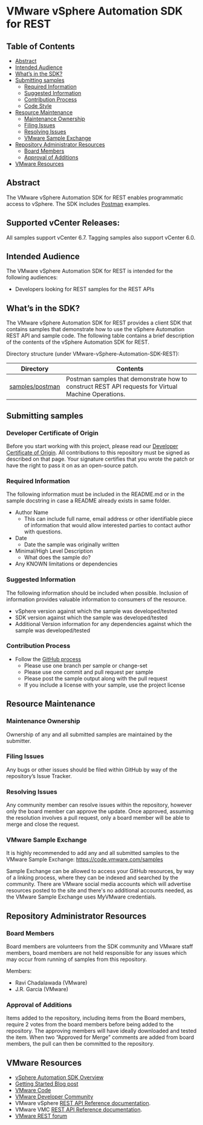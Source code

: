 # VMware vSphere Automation SDK for REST

## Table of Contents
- [Abstract](#abstract)
- [Intended Audience](#intended-audience)
- [What’s in the SDK?](#whats-in-the-sdk)
- [Submitting samples](#submitting-samples)
  - [Required Information](#required-information)
  - [Suggested Information](#suggested-information)
  - [Contribution Process](#contribution-process)
  - [Code Style](#code-style)
- [Resource Maintenance](#resource-maintenance)
  - [Maintenance Ownership](#maintenance-ownership)
  - [Filing Issues](#filing-issues)
  - [Resolving Issues](#resolving-issues)
  - [VMware Sample Exchange](#vmware-sample-exchange)
- [Repository Administrator Resources](#repository-administrator-resources)
  - [Board Members](#board-members)
  - [Approval of Additions](#approval-of-additions)
- [VMware Resources](#vmware-resources)

## Abstract
The VMware vSphere Automation SDK for REST enables programmatic access to vSphere. The SDK includes [Postman](https://www.getpostman.com/) examples.

## Supported vCenter Releases:

All samples support vCenter 6.7. Tagging samples also support vCenter 6.0.

## Intended Audience

The VMware vSphere Automation SDK for REST is intended for the following audiences:

* Developers looking for REST samples for the REST APIs

## What’s in the SDK?

The VMware vSphere Automation SDK for REST provides a client SDK that contains samples that demonstrate how to use the vSphere Automation REST API and sample code. The following table contains a brief description of the contents of the vSphere Automation SDK for REST.

Directory structure (under VMware-vSphere-Automation-SDK-REST):

|Directory	                        |Contents                                                                                             |
|-----------------------------------|-----------------------------------------------------------------------------------------------------|
|[samples/postman](samples/postman)	| Postman samples that demonstrate how to construct REST API requests for Virtual Machine Operations. |

## Submitting samples

### Developer Certificate of Origin

Before you start working with this project, please read our [Developer Certificate of Origin](https://cla.vmware.com/dco). All contributions to this repository must be signed as described on that page. Your signature certifies that you wrote the patch or have the right to pass it on as an open-source patch.

### Required Information
The following information must be included in the README.md or in the sample docstring in case a README already exists in same folder.
* Author Name
  * This can include full name, email address or other identifiable piece of information that would allow interested parties to contact author with questions.
* Date
  * Date the sample was originally written
* Minimal/High Level Description
  * What does the sample do?
* Any KNOWN limitations or dependencies

### Suggested Information
The following information should be included when possible. Inclusion of information provides valuable information to consumers of the resource.
* vSphere version against which the sample was developed/tested
* SDK version against which the sample was developed/tested
* Additional Version information for any dependencies against which the sample was developed/tested

### Contribution Process

* Follow the [GitHub process](https://help.github.com/articles/fork-a-repo)
  * Please use one branch per sample or change-set
  * Please use one commit and pull request per sample
  * Please post the sample output along with the pull request
  * If you include a license with your sample, use the project license

## Resource Maintenance
### Maintenance Ownership
Ownership of any and all submitted samples are maintained by the submitter.

### Filing Issues
Any bugs or other issues should be filed within GitHub by way of the repository’s Issue Tracker.

### Resolving Issues
Any community member can resolve issues within the repository, however only the board member can approve the update. Once approved, assuming the resolution involves a pull request, only a board member will be able to merge and close the request.

### VMware Sample Exchange
It is highly recommended to add any and all submitted samples to the VMware Sample Exchange:  <https://code.vmware.com/samples>

Sample Exchange can be allowed to access your GitHub resources, by way of a linking process, where they can be indexed and searched by the community. There are VMware social media accounts which will advertise resources posted to the site and there's no additional accounts needed, as the VMware Sample Exchange uses MyVMware credentials.     

## Repository Administrator Resources
### Board Members

Board members are volunteers from the SDK community and VMware staff members, board members are not held responsible for any issues which may occur from running of samples from this repository.

Members:
* Ravi Chadalawada (VMware)
* J.R. Garcia (VMware)

### Approval of Additions
Items added to the repository, including items from the Board members, require 2 votes from the board members before being added to the repository. The approving members will have ideally downloaded and tested the item. When two “Approved for Merge” comments are added from board members, the pull can then be committed to the repository.

## VMware Resources

* [vSphere Automation SDK Overview](http://pubs.vmware.com/vsphere-65/index.jsp#com.vmware.vapi.progguide.doc/GUID-AF73991C-FC1C-47DF-8362-184B6544CFDE.html)
* [Getting Started Blog post](https://blogs.vmware.com/code/2017/02/02/getting-started-vsphere-automation-sdk-rest/)
* [VMware Code](https://code.vmware.com/home)
* [VMware Developer Community](https://communities.vmware.com/community/vmtn/developer)
* VMware vSphere [REST API Reference documentation](https://vmware.github.io/vsphere-automation-sdk-rest/vsphere/).
* VMware VMC [REST API Reference documentation](https://vmware.github.io/vsphere-automation-sdk-rest/vmc/).
* [VMware REST forum](https://code.vmware.com/forums/7506/vsphere-automation-sdk-for-rest)
